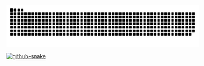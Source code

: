 

<div>
  <a href="https://github.com/gabrielvettorazzi">   
</div>
  
  ![Snake animation](https://github.com/ellen2121/ellen2121/blob/output/github-contribution-grid-snake.svg)
 
</div>

<picture>
  <source media="(prefers-color-scheme: dark)" srcset="github-snake-dark.svg">
  <source media="(prefers-color-scheme: light)" srcset="github-snake.svg">
  <img alt="github-snake" src="github-snake.svg">
</picture>
